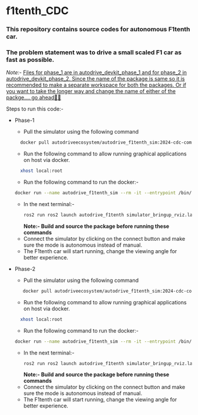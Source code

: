 # f1tenth_CDC
### This repository contains source codes for autonomous F1tenth car.
### The problem statement was to drive a small scaled F1 car as fast as possible.


_Note:-_
<ins>Files for phase_1 are in autodrive_devkit_phase_1 and for phase_2 in autodrive_devkit_phase_2. Since the name of the package is same so it is recommended to make a separate workspace for both the packages. Or if you want to take the longer way and change the name of either of the packge.... go ahead🙂🙂</ins>


Steps to run this code:- 
- Phase-1
  * Pull the simulator using the following command
  ```bash
    docker pull autodriveecosystem/autodrive_f1tenth_sim:2024-cdc-compete
  ```
  * Run the following command to allow running graphical applications on host via docker.
  ```bash
    xhost local:root
  ```
  *  Run the following command to run the docker:-
    ```bash
    docker run --name autodrive_f1tenth_sim --rm -it --entrypoint /bin/bash --network=host --ipc=host -v /tmp/.X11-unix:/tmp.X11-umix:rw --env DISPLAY --privileged --gpus all autodriveecosystem/autodrive_f1tenth_sim:phase_1
    ```
  * In the next terminal:-
    ```bash
    ros2 run ros2 launch autodrive_f1tenth simulator_bringup_rviz.launch.py && ros2 run gap_follow_follow
    ```
    **Note:- Build and source the package before running these commands**
  * Connect the simulator by clicking on the connect button and make sure the mode is autonomous instead of manual.
  * The F1tenth car will start running, change the viewing angle for better experience.
 
- Phase-2
  * Pull the simulator using the following command
  ```bash
     docker pull autodriveecosystem/autodrive_f1tenth_sim:2024-cdc-compete
  ```
  * Run the following command to allow running graphical applications on host via docker.
  ```bash
    xhost local:root
  ```
  *  Run the following command to run the docker:-
    ```bash
    docker run --name autodrive_f1tenth_sim --rm -it --entrypoint /bin/bash --network=host --ipc=host -v /tmp/.X11-unix:/tmp.X11-umix:rw --env DISPLAY --privileged --gpus all autodriveecosystem/autodrive_f1tenth_sim:phase_2
    ```
  * In the next terminal:-
    ```bash
    ros2 run ros2 launch autodrive_f1tenth simulator_bringup_rviz.launch.py && ros2 run gap_follow_follow
    ```
    **Note:- Build and source the package before running these commands**
  * Connect the simulator by clicking on the connect button and make sure the mode is autonomous instead of manual.
  * The F1tenth car will start running, change the viewing angle for better experience. 
